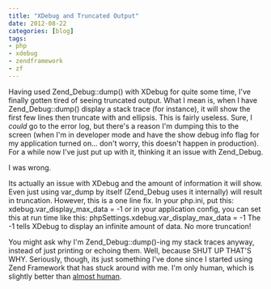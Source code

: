 ```yaml
---
title: "XDebug and Truncated Output"
date: 2012-08-22
categories: [blog]
tags: 
- php
- xdebug
- zendframework
- zf
---
```

Having used Zend_Debug::dump() with XDebug for quite some time, I've finally gotten tired of seeing truncated output. What I mean is, when I have Zend_Debug::dump() display a stack trace (for instance), it will show the first few lines then truncate with and ellipsis. This is fairly useless. Sure, I *could* go to the error log, but there's a reason I'm dumping this to the screen (when I'm in developer mode and have the show debug info flag for my application turned on... don't worry, this doesn't happen in production). For a while now I've just put up with it, thinking it an issue with Zend_Debug. 
<!--more-->
I was wrong.

Its actually an issue with XDebug and the amount of information it will show. Even just using var_dump by itself (Zend_Debug uses it internally) will result in truncation. However, this is a one line fix. In your php.ini, put this:
    xdebug.var_display_max_data = -1
or in your application config, you can set this at run time like this:
    phpSettings.xdebug.var_display_max_data = -1
The -1 tells XDebug to display an infinite amount of data. No more truncation!

You might ask why I'm Zend_Debug::dump()-ing my stack traces anyway, instead of just printing or echoing them. Well, because SHUT UP THAT'S WHY. Seriously, though, its just something I've done since I started using Zend Framework that has stuck around with me. I'm only human, which is slightly better than [almost human](http://www.youtube.com/watch?v=zQTimBTkYzw).
